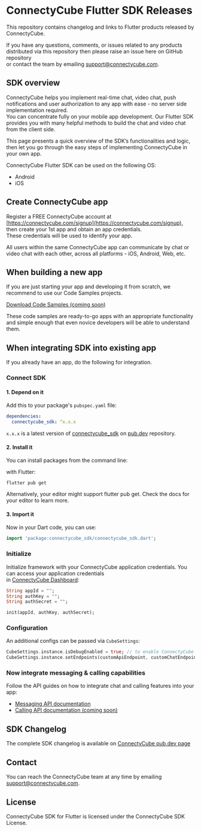 # ConnectyCube Flutter SDK Releases

This repository contains changelog and links to Flutter products released by ConnectyCube.

If you have any questions, comments, or issues related to any products distributed via this repository then please raise an issue here on GitHub repository  
or contact the team by emailing support@connectycube.com.

## SDK overview

ConnectyCube helps you implement real-time chat, video chat, push notifications and user authorization to any app with ease - no server side implementation required.  
You can concentrate fully on your mobile app development. Our Flutter SDK provides you with many helpful methods to build the chat and video chat from the client side.

This page presents a quick overview of the SDK’s functionalities and logic, then let you go through the easy steps of implementing ConnectyCube in your own app.

ConnectyCube Flutter SDK can be used on the following OS:

- Android
- iOS

## Create ConnectyCube app

Register a FREE ConnectyCube account at [https://connectycube.com/signup](https://connectycube.com/signup), then create your 1st app and obtain an app credentials.  
These credentials will be used to identify your app.

All users within the same ConnectyCube app can communicate by chat or video chat with each other, across all platforms - iOS, Android, Web, etc.

## When building a new app

If you are just starting your app and developing it from scratch, we recommend to use our Code Samples projects.

[Download Code Samples (coming soon)](https://developers.connectycube.com/flutter/code-samples)

These code samples are ready-to-go apps with an appropriate functionality and simple enough that even novice developers will be able to understand them.

## When integrating SDK into existing app

If you already have an app, do the following for integration.

### Connect SDK

#### 1. Depend on it

Add this to your package's `pubspec.yaml` file:

```yaml
dependencies:
  connectycube_sdk: ^x.x.x
```

`x.x.x` is a latest version of [connectycube_sdk](https://pub.dev/packages/connectycube_sdk/versions) on [pub.dev](https://pub.dev) repository.

#### 2. Install it

You can install packages from the command line:

with Flutter:

```shell
flutter pub get
```

Alternatively, your editor might support flutter pub get. Check the docs for your editor to learn more.

#### 3. Import it

Now in your Dart code, you can use:

```dart
import 'package:connectycube_sdk/connectycube_sdk.dart';
```

### Initialize

Initialize framework with your ConnectyCube application credentials. You can access your application credentials  
in [ConnectyCube Dashboard](https://admin.connectycube.com):

```dart
String appId = "";
String authKey = "";
String authSecret = "";

init(appId, authKey, authSecret);
```

### Configuration

An additional configs can be passed via `CubeSettings`:

```dart
CubeSettings.instance.isDebugEnabled = true; // to enable ConnectyCube SDK logs; 
CubeSettings.instance.setEndpoints(customApiEndpoint, customChatEndpoint); // to set custom endpoints
```

### Now integrate messaging & calling capabilities

Follow the API guides on how to integrate chat and calling features into your app:

- [Messaging API documentation](https://developers.connectycube.com/flutter/messaging)
- [Calling API documentation (coming soon)](https://developers.connectycube.com/flutter/videocalling)

## SDK Changelog

The complete SDK changelog is available on [ConnectyCube pub.dev page](https://pub.dev/packages/connectycube_sdk#-changelog-tab-)

## Contact

You can reach the ConnectyCube team at any time by emailing [support@connectycube.com](mailto:support@connectycube.com).

## License

ConnectyCube SDK for Flutter is licensed under the ConnectyCube SDK License.